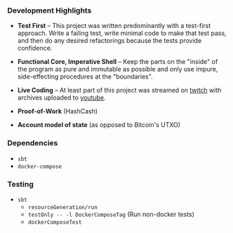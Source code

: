 ### Development Highlights

* **Test First** – This project was written predominantly with a test-first approach. Write a failing test, write minimal code to make that test pass, and then do any desired refactorings because the tests provide confidence.

* **Functional Core, Imperative Shell** – Keep the parts on the "inside" of the program as pure and immutable as possible and only use impure, side-effecting procedures at the "boundaries".

* **Live Coding** – At least part of this project was streamed on [twitch](https://www.twitch.tv/rainocodes) with archives uploaded to [youtube](https://www.youtube.com/channel/UCx02LJT0RTblmsGnDoNGxKw).

* **Proof-of-Work** (HashCash)

* **Account model of state** (as opposed to Bitcoin's UTXO)

### Dependencies

* `sbt`
* `docker-compose`

### Testing

* `sbt`
    * `resourceGeneration/run`
    * `testOnly -- -l DockerComposeTag` (Run non-docker tests)
    * `dockerComposeTest`
